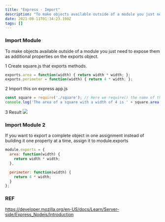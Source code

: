 ```yaml
---
title: "Express - Import"
description: "To make objects available outside of a module you just need to expose them as additional properties on the exports object. 1 Create square.js that exp"
date: 2021-09-11T01:34:23.198Z
tags: []
---
```

### Import Module
To make objects available outside of a module you just need to expose them as additional properties on the exports object. 

1 Create square.js that exports methods.
```js
exports.area = function(width) { return width * width; };
exports.perimeter = function(width) { return 4 * width; };
```
2 Import this on express app.js
``` js
const square = require('./square'); // Here we require() the name of the file without the (optional) .js file extension
console.log('The area of a square with a width of 4 is ' + square.area(4));
```
3 Result
![](/images/677dd7a3-9713-4e51-bae5-6ffc3d632faf-image.png)

### Import Module 2
If you want to export a complete object in one assignment instead of building it one property at a time, assign it to module.exports

``` js
module.exports = {
  area: function(width) {
    return width * width;
  },

  perimeter: function(width) {
    return 4 * width;
  }
};

```


### REF
https://developer.mozilla.org/en-US/docs/Learn/Server-side/Express_Nodejs/Introduction
